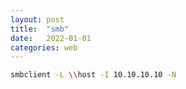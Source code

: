 ```yaml
---
layout: post
title:  "smb"
date:   2022-01-01
categories: web
---
```


```bash
smbclient -L \\host -I 10.10.10.10 -N
```